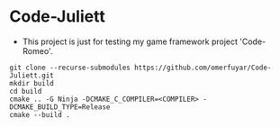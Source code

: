 # Code-Juliett

* This project is just for testing my game framework project 'Code-Romeo'.

```shell
git clone --recurse-submodules https://github.com/omerfuyar/Code-Juliett.git
mkdir build
cd build
cmake .. -G Ninja -DCMAKE_C_COMPILER=<COMPILER> -DCMAKE_BUILD_TYPE=Release
cmake --build .
```